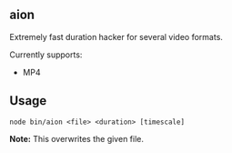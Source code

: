 ## aion

Extremely fast duration hacker for several video formats.

Currently supports:

- MP4

## Usage

```
node bin/aion <file> <duration> [timescale]
```

**Note:** This overwrites the given file.
